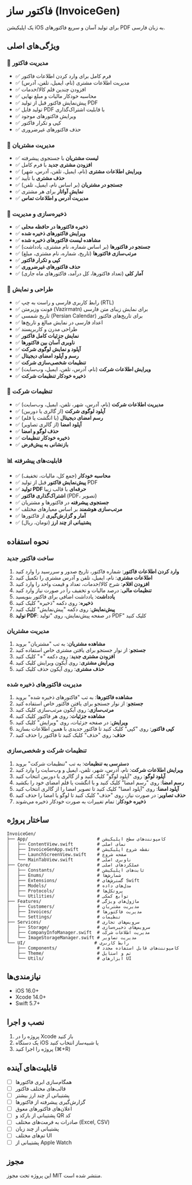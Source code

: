 # فاکتور ساز (InvoiceGen)

یک اپلیکیشن iOS برای تولید آسان و سریع فاکتورهای PDF به زبان فارسی.

## ویژگی‌های اصلی

### 📝 مدیریت فاکتور
- ✅ فرم کامل برای وارد کردن اطلاعات فاکتور
- ✅ مدیریت اطلاعات مشتری (نام، ایمیل، تلفن، آدرس)
- ✅ افزودن چندین قلم کالا/خدمات
- ✅ محاسبه خودکار مالیات و مبلغ نهایی
- ✅ پیش‌نمایش فاکتور قبل از تولید PDF
- ✅ تولید فایل PDF با قابلیت اشتراک‌گذاری
- ✅ ویرایش فاکتورهای موجود
- ✅ کپی و تکرار فاکتور
- ✅ حذف فاکتورهای غیرضروری

### 👥 مدیریت مشتریان
- ✅ **لیست مشتریان** با جستجوی پیشرفته
- ✅ **افزودن مشتری جدید** با فرم کامل
- ✅ **ویرایش اطلاعات مشتری** (نام، ایمیل، تلفن، آدرس، شهر)
- ✅ **حذف مشتری** با تأیید
- ✅ **جستجو در مشتریان** (بر اساس نام، ایمیل، تلفن)
- ✅ **نمایش آواتار** برای هر مشتری
- ✅ **مدیریت آدرس و اطلاعات تماس**

### 💾 ذخیره‌سازی و مدیریت
- ✅ **ذخیره فاکتورها در حافظه محلی**
- ✅ **ویرایش فاکتورهای ذخیره شده**
- ✅ **مشاهده لیست فاکتورهای ذخیره شده**
- ✅ **جستجو در فاکتورها** (بر اساس شماره، نام مشتری، یادداشت)
- ✅ **مرتب‌سازی فاکتورها** (تاریخ، شماره، نام مشتری، مبلغ)
- ✅ **کپی و تکرار فاکتور**
- ✅ **حذف فاکتورهای غیرضروری**
- ✅ **آمار کلی** (تعداد فاکتورها، کل درآمد، فاکتورهای ماه جاری)

### 🎨 طراحی و نمایش
- ✅ رابط کاربری فارسی و راست به چپ (RTL)
- ✅ فونت وزیرمتن (Vazirmatn) برای نمایش زیبای متن فارسی
- ✅ تاریخ شمسی (Persian Calendar) برای تاریخ‌های فاکتور
- ✅ اعداد فارسی در نمایش مبالغ و تاریخ‌ها
- ✅ طراحی مدرن و کاربرپسند
- ✅ **نمایش جزئیات کامل فاکتور**
- ✅ **ناوبری آسان بین فاکتورها**
- ✅ **آپلود و نمایش لوگوی شرکت**
- ✅ **رسم و آپلود امضای دیجیتال**
- ✅ **تنظیمات شخصی‌سازی شرکت**
- ✅ **ویرایش اطلاعات شرکت** (نام، آدرس، تلفن، ایمیل، وب‌سایت)
- ✅ **ذخیره خودکار تنظیمات شرکت**

### 🏢 تنظیمات شرکت
- ✅ **مدیریت اطلاعات شرکت** (نام، آدرس، شهر، تلفن، ایمیل، وب‌سایت)
- ✅ **آپلود لوگوی شرکت** (از گالری یا دوربین)
- ✅ **رسم امضای دیجیتال** (با انگشت یا قلم)
- ✅ **آپلود امضا** (از گالری تصاویر)
- ✅ **حذف لوگو و امضا**
- ✅ **ذخیره خودکار تنظیمات**
- ✅ **بازنشانی به پیش‌فرض**

### 📊 قابلیت‌های پیشرفته
- ✅ **محاسبه خودکار** (جمع کل، مالیات، تخفیف)
- ✅ **پیش‌نمایش فاکتور** قبل از تولید PDF
- ✅ **تولید PDF حرفه‌ای** با قالب زیبا
- ✅ **اشتراک‌گذاری فاکتور** (PDF، تصویر)
- ✅ **جستجوی پیشرفته** در فاکتورها و مشتریان
- ✅ **مرتب‌سازی هوشمند** بر اساس معیارهای مختلف
- ✅ **آمار و گزارش‌گیری** از فاکتورها
- ✅ **پشتیبانی از چند ارز** (تومان، ریال)

## نحوه استفاده

### ساخت فاکتور جدید
1. **وارد کردن اطلاعات فاکتور**: شماره فاکتور، تاریخ صدور و سررسید را وارد کنید
2. **اطلاعات مشتری**: نام، ایمیل، تلفن و آدرس مشتری را تکمیل کنید
3. **افزودن اقلام**: شرح کالا/خدمات، تعداد و قیمت واحد را وارد کنید
4. **تنظیمات مالی**: درصد مالیات و تخفیف را در صورت نیاز وارد کنید
5. **یادداشت**: یادداشت اضافی برای فاکتور بنویسید
6. **ذخیره**: روی دکمه "ذخیره" کلیک کنید
7. **پیش‌نمایش**: روی دکمه "پیش‌نمایش" کلیک کنید
8. **تولید PDF**: در صفحه پیش‌نمایش، روی "تولید PDF" کلیک کنید

### مدیریت مشتریان
1. **مشاهده مشتریان**: به تب "مشتریان" بروید
2. **جستجو**: از نوار جستجو برای یافتن مشتری خاص استفاده کنید
3. **افزودن مشتری جدید**: روی دکمه "+" کلیک کنید
4. **ویرایش مشتری**: روی آیکون ویرایش کلیک کنید
5. **حذف مشتری**: روی آیکون حذف کلیک کنید

### مدیریت فاکتورهای ذخیره شده
1. **مشاهده فاکتورها**: به تب "فاکتورهای ذخیره شده" بروید
2. **جستجو**: از نوار جستجو برای یافتن فاکتور خاص استفاده کنید
3. **مرتب‌سازی**: روی آیکون مرتب‌سازی کلیک کنید
4. **مشاهده جزئیات**: روی هر فاکتور کلیک کنید
5. **ویرایش**: در صفحه جزئیات، روی "ویرایش" کلیک کنید
6. **کپی فاکتور**: روی "کپی" کلیک کنید تا فاکتور جدیدی با همین اطلاعات بسازید
7. **حذف**: روی "حذف" کلیک کنید تا فاکتور را حذف کنید

### تنظیمات شرکت و شخصی‌سازی
1. **دسترسی به تنظیمات**: به تب "تنظیمات شرکت" بروید
2. **ویرایش اطلاعات شرکت**: نام، آدرس، شهر، تلفن، ایمیل و وب‌سایت را وارد کنید
3. **آپلود لوگو**: روی "آپلود لوگو" کلیک کنید و از گالری یا دوربین انتخاب کنید
4. **رسم امضا**: روی "رسم امضا" کلیک کنید و با انگشت یا قلم امضای خود را بکشید
5. **آپلود امضا**: روی "آپلود امضا" کلیک کنید تا تصویر امضا را از گالری انتخاب کنید
6. **حذف تصاویر**: در صورت نیاز، روی "حذف" کلیک کنید تا لوگو یا امضا را حذف کنید
7. **ذخیره خودکار**: تمام تغییرات به صورت خودکار ذخیره می‌شوند

## ساختار پروژه

```
InvoiceGen/
├── App/                          # کامپوننت‌های سطح اپلیکیشن
│   ├── ContentView.swift         # نمای اصلی
│   ├── InvoiceGenApp.swift       # نقطه شروع اپلیکیشن
│   ├── LaunchScreenView.swift    # صفحه شروع
│   └── MainTabView.swift         # ناوبری اصلی
├── Core/                         # عملکردهای اصلی
│   ├── Constants/                # ثابت‌های اپلیکیشن
│   ├── Enums/                    # شمارش‌ها
│   ├── Extensions/               # گسترش‌های Swift
│   ├── Models/                   # مدل‌های داده
│   ├── Protocols/                # پروتکل‌ها
│   └── Utilities/                # توابع کمکی
├── Features/                     # ماژول‌های ویژگی
│   ├── Customers/                # مدیریت مشتریان
│   ├── Invoices/                 # مدیریت فاکتورها
│   └── Settings/                 # تنظیمات
├── Services/                     # سرویس‌های تجاری
│   ├── Storage/                  # سرویس‌های ذخیره‌سازی
│   ├── CompanyInfoManager.swift  # مدیریت اطلاعات شرکت
│   └── ImageStorageManager.swift # مدیریت تصاویر
└── UI/                          # رابط کاربری
    ├── Components/               # کامپوننت‌های قابل استفاده مجدد
    ├── Theme/                    # تم و استایل
    └── Utils/                    # ابزارهای UI
```

## نیازمندی‌ها

- iOS 16.0+
- Xcode 14.0+
- Swift 5.7+

## نصب و اجرا

1. پروژه را در Xcode باز کنید
2. یک دستگاه iOS یا شبیه‌ساز انتخاب کنید
3. پروژه را اجرا کنید (⌘+R)

## قابلیت‌های آینده

- [ ] همگام‌سازی ابری فاکتورها
- [ ] قالب‌های مختلف فاکتور
- [ ] پشتیبانی از چند ارز بیشتر
- [ ] گزارش‌گیری پیشرفته از فاکتورها
- [ ] اعلان‌های فاکتورهای معوق
- [ ] پشتیبانی از بارکد و QR کد
- [ ] صادرات به فرمت‌های مختلف (Excel, CSV)
- [ ] پشتیبانی از چند زبان
- [ ] تم‌های مختلف UI
- [ ] پشتیبانی از Apple Watch

## مجوز

این پروژه تحت مجوز MIT منتشر شده است.
